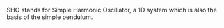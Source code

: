 SHO stands for Simple Harmonic Oscillator, a 1D system which is also the basis of the simple pendulum.

